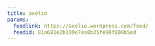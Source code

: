 ```yaml
---
title: axelio
params:
  feedlink: https://axelio.wordpress.com/feed/
  feedid: 81a681e2b199e7ea8b35fe90f800b5ed
---
```

